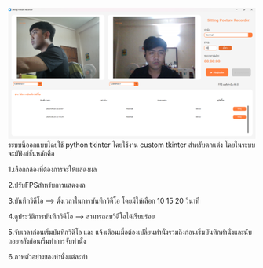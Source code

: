 ![App UI](Preview.png)
ระบบนี้ออกแบบโดยใช้ python tkinter โดยใช้งาน custom tkinter สำหรับตกแต่ง
โดยในระบบจะมัฟังก์ชั่นหลักคือ

1.เลือกกล้องที่ต้องการจะให้แสดงผล

2.ปรับFPSสำหรับการแสดงผล

3.บันทึกวิดีโอ --> ตั้งเวลาในการบันทึกวิดีโอ โดยมีให้เลือก 10 15 20 วินาที

4.ดูประวัติการบันทึกวิดีโอ --> สามารถลบวิดีโอได้เรียบร้อย

5.จับเวลาก่อนเริ่มบันทึกวิดีโอ และ แจ้งเตือนเมื่อต้องเปลี่ยนท่านั่งรวมถึงก่อนเริ่มบันทึกท่านั่งและนับถอยหลังก่อนเริ่มทำการจับท่านั่ง

6.ภาพตัวอย่างของท่านั่งแต่ละท่า

